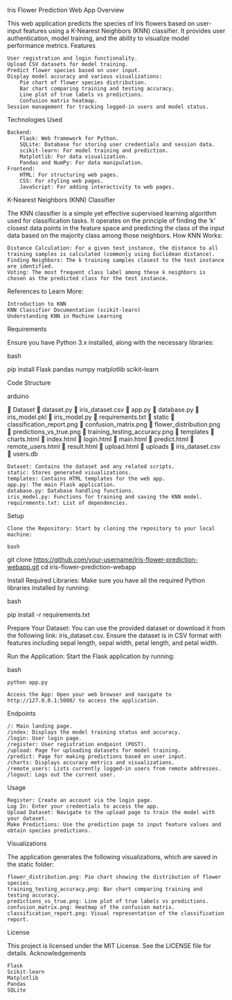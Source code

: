 Iris Flower Prediction Web App
Overview

This web application predicts the species of Iris flowers based on user-input features using a K-Nearest Neighbors (KNN) classifier. It provides user authentication, model training, and the ability to visualize model performance metrics.
Features

    User registration and login functionality.
    Upload CSV datasets for model training.
    Predict flower species based on user input.
    Display model accuracy and various visualizations:
        Pie chart of flower species distribution.
        Bar chart comparing training and testing accuracy.
        Line plot of true labels vs predictions.
        Confusion matrix heatmap.
    Session management for tracking logged-in users and model status.

Technologies Used

    Backend:
        Flask: Web framework for Python.
        SQLite: Database for storing user credentials and session data.
        scikit-learn: For model training and prediction.
        Matplotlib: For data visualization.
        Pandas and NumPy: For data manipulation.
    Frontend:
        HTML: For structuring web pages.
        CSS: For styling web pages.
        JavaScript: For adding interactivity to web pages.

K-Nearest Neighbors (KNN) Classifier

The KNN classifier is a simple yet effective supervised learning algorithm used for classification tasks. It operates on the principle of finding the ‘k’ closest data points in the feature space and predicting the class of the input data based on the majority class among those neighbors.
How KNN Works:

    Distance Calculation: For a given test instance, the distance to all training samples is calculated (commonly using Euclidean distance).
    Finding Neighbors: The k training samples closest to the test instance are identified.
    Voting: The most frequent class label among these k neighbors is chosen as the predicted class for the test instance.

References to Learn More:

    Introduction to KNN
    KNN Classifier Documentation (scikit-learn)
    Understanding KNN in Machine Learning

Requirements

Ensure you have Python 3.x installed, along with the necessary libraries:

bash

pip install Flask pandas numpy matplotlib scikit-learn

Code Structure

arduino

📁 Dataset
    📄 dataset.py
    📄 iris_dataset.csv
📄 app.py
📄 database.py
📄 iris_model.pkl
📄 iris_model.py
📄 requirements.txt
📁 static
    📄 classification_report.png
    📄 confusion_matrix.png
    📄 flower_distribution.png
    📄 predictions_vs_true.png
    📄 training_testing_accuracy.png
📁 templates
    📄 charts.html
    📄 index.html
    📄 login.html
    📄 main.html
    📄 predict.html
    📄 remote_users.html
    📄 result.html
    📄 upload.html
📁 uploads
    📄 iris_dataset.csv
📄 users.db

    Dataset: Contains the dataset and any related scripts.
    static: Stores generated visualizations.
    templates: Contains HTML templates for the web app.
    app.py: The main Flask application.
    database.py: Database handling functions.
    iris_model.py: Functions for training and saving the KNN model.
    requirements.txt: List of dependencies.

Setup

    Clone the Repository: Start by cloning the repository to your local machine:

    bash

git clone https://github.com/your-username/iris-flower-prediction-webapp.git
cd iris-flower-prediction-webapp

Install Required Libraries: Make sure you have all the required Python libraries installed by running:

bash

pip install -r requirements.txt

Prepare Your Dataset: You can use the provided dataset or download it from the following link: iris_dataset.csv. Ensure the dataset is in CSV format with features including sepal length, sepal width, petal length, and petal width.

Run the Application: Start the Flask application by running:

bash

    python app.py

    Access the App: Open your web browser and navigate to http://127.0.0.1:5000/ to access the application.

Endpoints

    /: Main landing page.
    /index: Displays the model training status and accuracy.
    /login: User login page.
    /register: User registration endpoint (POST).
    /upload: Page for uploading datasets for model training.
    /predict: Page for making predictions based on user input.
    /charts: Displays accuracy metrics and visualizations.
    /remote_users: Lists currently logged-in users from remote addresses.
    /logout: Logs out the current user.

Usage

    Register: Create an account via the login page.
    Log In: Enter your credentials to access the app.
    Upload Dataset: Navigate to the upload page to train the model with your dataset.
    Make Predictions: Use the prediction page to input feature values and obtain species predictions.

Visualizations

The application generates the following visualizations, which are saved in the static folder:

    flower_distribution.png: Pie chart showing the distribution of flower species.
    training_testing_accuracy.png: Bar chart comparing training and testing accuracy.
    predictions_vs_true.png: Line plot of true labels vs predictions.
    confusion_matrix.png: Heatmap of the confusion matrix.
    classification_report.png: Visual representation of the classification report.

License

This project is licensed under the MIT License. See the LICENSE file for details.
Acknowledgements

    Flask
    Scikit-learn
    Matplotlib
    Pandas
    SQLite
